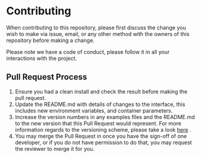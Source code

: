 # Contributing

When contributing to this repository, please first discuss the change you wish to make via issue,
email, or any other method with the owners of this repository before making a change.

Please note we have a code of conduct, please follow it in all your interactions with the project.

## Pull Request Process

1. Ensure you had a clean install and check the result before making the pull request.
2. Update the README.md with details of changes to the interface, this includes new environment
   variables, and container parameters.
3. Increase the version numbers in any examples files and the README.md to the new version that this
   Pull Request would represent. For more information regards to the versioning scheme, please take
   a
   look [here](https://github.com/Drjacky/MVIModularizationTemplate/blob/master/buildSrc/src/main/kotlin/app/web/drjackycv/buildsrc/Depends.kt)
   .
4. You may merge the Pull Request in once you have the sign-off of one developer, or if you do not
   have permission to do that, you may request the reviewer to merge it for you.
